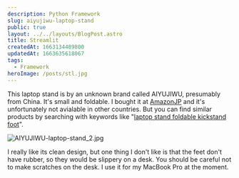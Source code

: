 ```yaml
---
description: Python Framework
slug: aiyujiwu-laptop-stand
public: true
layout: ../../layouts/BlogPost.astro
title: Streamlit
createdAt: 1663134489800
updatedAt: 1663635618067
tags:
  - Framework
heroImage: /posts/stl.jpg
---
```


This laptop stand is by an unknown brand called AIYUJIWU, presumably from China. It's small and foldable. I bought it at [AmazonJP](https://amzn.to/3xihmP7) and it's unfortunately not avialable in other countries. But you can find similar products by searching with keywords like "[laptop stand foldable kickstand foot](https://amzn.to/3xepShW)".

![AIYUJIWU-laptop-stand_2.jpg](/posts/aiyujiwu-laptop-stand_aiyujiwu-laptop-stand-2-jpg.jpg)

I really like its clean design, but one thing I don't like is that the feet don't have rubber, so they would be slippery on a desk. You should be careful not to make scratches on the desk.
I use it for my MacBook Pro at the moment.